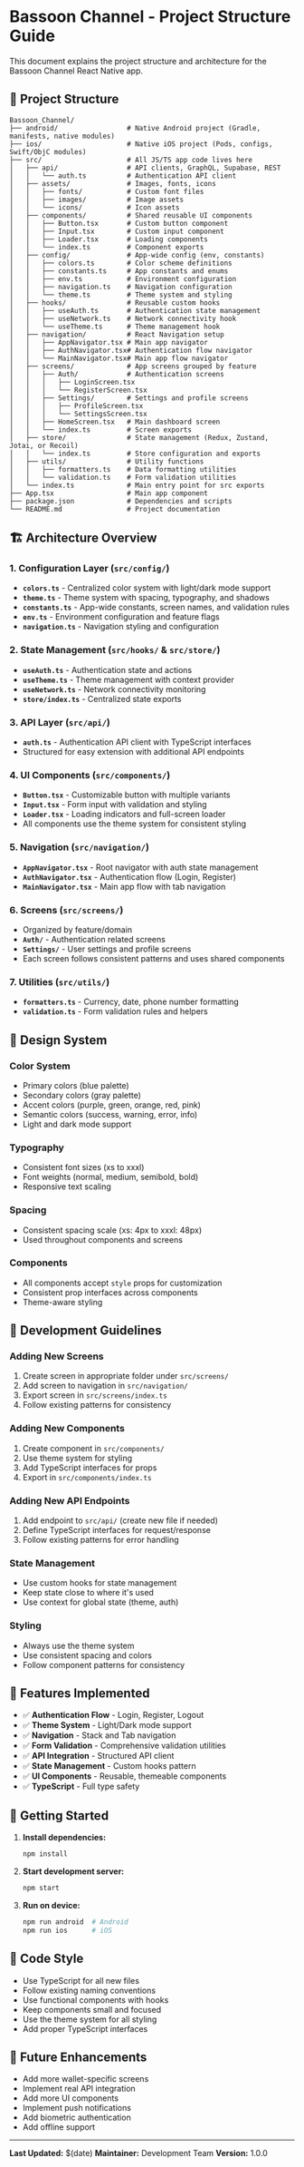 # Bassoon Channel - Project Structure Guide

This document explains the project structure and architecture for the Bassoon Channel React Native app.

## 📁 Project Structure

```
Bassoon_Channel/
├── android/                 # Native Android project (Gradle, manifests, native modules)
├── ios/                     # Native iOS project (Pods, configs, Swift/ObjC modules)
├── src/                     # All JS/TS app code lives here
│   ├── api/                 # API clients, GraphQL, Supabase, REST
│   │   └── auth.ts          # Authentication API client
│   ├── assets/              # Images, fonts, icons
│   │   ├── fonts/           # Custom font files
│   │   ├── images/          # Image assets
│   │   └── icons/           # Icon assets
│   ├── components/          # Shared reusable UI components
│   │   ├── Button.tsx       # Custom button component
│   │   ├── Input.tsx        # Custom input component
│   │   ├── Loader.tsx       # Loading components
│   │   └── index.ts         # Component exports
│   ├── config/              # App-wide config (env, constants)
│   │   ├── colors.ts        # Color scheme definitions
│   │   ├── constants.ts     # App constants and enums
│   │   ├── env.ts           # Environment configuration
│   │   ├── navigation.ts    # Navigation configuration
│   │   └── theme.ts         # Theme system and styling
│   ├── hooks/               # Reusable custom hooks
│   │   ├── useAuth.ts       # Authentication state management
│   │   ├── useNetwork.ts    # Network connectivity hook
│   │   └── useTheme.ts      # Theme management hook
│   ├── navigation/          # React Navigation setup
│   │   ├── AppNavigator.tsx # Main app navigator
│   │   ├── AuthNavigator.tsx# Authentication flow navigator
│   │   └── MainNavigator.tsx# Main app flow navigator
│   ├── screens/             # App screens grouped by feature
│   │   ├── Auth/            # Authentication screens
│   │   │   ├── LoginScreen.tsx
│   │   │   └── RegisterScreen.tsx
│   │   ├── Settings/        # Settings and profile screens
│   │   │   ├── ProfileScreen.tsx
│   │   │   └── SettingsScreen.tsx
│   │   ├── HomeScreen.tsx   # Main dashboard screen
│   │   └── index.ts         # Screen exports
│   ├── store/               # State management (Redux, Zustand, Jotai, or Recoil)
│   │   └── index.ts         # Store configuration and exports
│   ├── utils/               # Utility functions
│   │   ├── formatters.ts    # Data formatting utilities
│   │   └── validation.ts    # Form validation utilities
│   └── index.ts             # Main entry point for src exports
├── App.tsx                  # Main app component
├── package.json             # Dependencies and scripts
└── README.md                # Project documentation
```

## 🏗️ Architecture Overview

### **1. Configuration Layer (`src/config/`)**
- **`colors.ts`** - Centralized color system with light/dark mode support
- **`theme.ts`** - Theme system with spacing, typography, and shadows
- **`constants.ts`** - App-wide constants, screen names, and validation rules
- **`env.ts`** - Environment configuration and feature flags
- **`navigation.ts`** - Navigation styling and configuration

### **2. State Management (`src/hooks/` & `src/store/`)**
- **`useAuth.ts`** - Authentication state and actions
- **`useTheme.ts`** - Theme management with context provider
- **`useNetwork.ts`** - Network connectivity monitoring
- **`store/index.ts`** - Centralized state exports

### **3. API Layer (`src/api/`)**
- **`auth.ts`** - Authentication API client with TypeScript interfaces
- Structured for easy extension with additional API endpoints

### **4. UI Components (`src/components/`)**
- **`Button.tsx`** - Customizable button with multiple variants
- **`Input.tsx`** - Form input with validation and styling
- **`Loader.tsx`** - Loading indicators and full-screen loader
- All components use the theme system for consistent styling

### **5. Navigation (`src/navigation/`)**
- **`AppNavigator.tsx`** - Root navigator with auth state management
- **`AuthNavigator.tsx`** - Authentication flow (Login, Register)
- **`MainNavigator.tsx`** - Main app flow with tab navigation

### **6. Screens (`src/screens/`)**
- Organized by feature/domain
- **`Auth/`** - Authentication related screens
- **`Settings/`** - User settings and profile screens
- Each screen follows consistent patterns and uses shared components

### **7. Utilities (`src/utils/`)**
- **`formatters.ts`** - Currency, date, phone number formatting
- **`validation.ts`** - Form validation rules and helpers

## 🎨 Design System

### **Color System**
- Primary colors (blue palette)
- Secondary colors (gray palette)
- Accent colors (purple, green, orange, red, pink)
- Semantic colors (success, warning, error, info)
- Light and dark mode support

### **Typography**
- Consistent font sizes (xs to xxxl)
- Font weights (normal, medium, semibold, bold)
- Responsive text scaling

### **Spacing**
- Consistent spacing scale (xs: 4px to xxxl: 48px)
- Used throughout components and screens

### **Components**
- All components accept `style` props for customization
- Consistent prop interfaces across components
- Theme-aware styling

## 🔧 Development Guidelines

### **Adding New Screens**
1. Create screen in appropriate folder under `src/screens/`
2. Add screen to navigation in `src/navigation/`
3. Export screen in `src/screens/index.ts`
4. Follow existing patterns for consistency

### **Adding New Components**
1. Create component in `src/components/`
2. Use theme system for styling
3. Add TypeScript interfaces for props
4. Export in `src/components/index.ts`

### **Adding New API Endpoints**
1. Add endpoint to `src/api/` (create new file if needed)
2. Define TypeScript interfaces for request/response
3. Follow existing patterns for error handling

### **State Management**
- Use custom hooks for state management
- Keep state close to where it's used
- Use context for global state (theme, auth)

### **Styling**
- Always use the theme system
- Use consistent spacing and colors
- Follow component patterns for consistency

## 📱 Features Implemented

- ✅ **Authentication Flow** - Login, Register, Logout
- ✅ **Theme System** - Light/Dark mode support
- ✅ **Navigation** - Stack and Tab navigation
- ✅ **Form Validation** - Comprehensive validation utilities
- ✅ **API Integration** - Structured API client
- ✅ **State Management** - Custom hooks pattern
- ✅ **UI Components** - Reusable, themeable components
- ✅ **TypeScript** - Full type safety

## 🚀 Getting Started

1. **Install dependencies:**
   ```bash
   npm install
   ```

2. **Start development server:**
   ```bash
   npm start
   ```

3. **Run on device:**
   ```bash
   npm run android  # Android
   npm run ios      # iOS
   ```

## 📝 Code Style

- Use TypeScript for all new files
- Follow existing naming conventions
- Use functional components with hooks
- Keep components small and focused
- Use the theme system for all styling
- Add proper TypeScript interfaces

## 🔄 Future Enhancements

- Add more wallet-specific screens
- Implement real API integration
- Add more UI components
- Implement push notifications
- Add biometric authentication
- Add offline support

---

**Last Updated:** $(date)
**Maintainer:** Development Team
**Version:** 1.0.0
